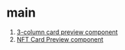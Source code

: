 # main
1. [3-column card preview component](./3-column-preview-card-component-main/)
2. [NFT Card Preview component](./nft-preview-card-component-main)
